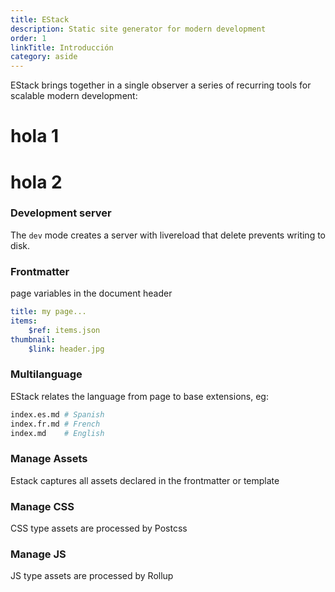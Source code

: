 ```yaml
---
title: EStack
description: Static site generator for modern development
order: 1
linkTitle: Introducción
category: aside
---
```


EStack brings together in a single observer a series of recurring tools for scalable modern development:

<doc-tabs tabs="t1, t2">

# hola 1

# hola 2

</doc-tabs>

<doc-row col="1fr 1fr 1fr, 1fr 1fr 520w" gap="2rem">

<div>

### Development server

The `dev` mode creates a server with livereload that
delete prevents writing to disk.

</div>

<div>

### Frontmatter

page variables in the
document header

```yaml
title: my page...
items:
    $ref: items.json
thumbnail:
    $link: header.jpg
```

</div>

<div>

### Multilanguage

EStack relates the language from page to base
extensions, eg:

```bash
index.es.md # Spanish
index.fr.md # French
index.md    # English
```

</div>

<div>

### Manage Assets

Estack captures all assets
declared in the frontmatter or template

</div>

<div>

### Manage CSS

CSS type assets are processed
by Postcss

</div>

<div>

### Manage JS

JS type assets are processed by
Rollup

</div>

</doc-row>
